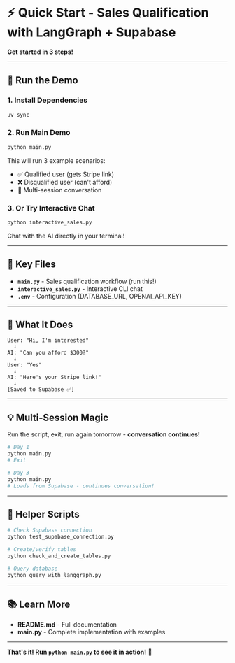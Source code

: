 # ⚡ Quick Start - Sales Qualification with LangGraph + Supabase

**Get started in 3 steps!**

---

## 🚀 Run the Demo

### 1. Install Dependencies
```bash
uv sync
```

### 2. Run Main Demo
```bash
python main.py
```

This will run 3 example scenarios:
- ✅ Qualified user (gets Stripe link)
- ❌ Disqualified user (can't afford)
- 🔄 Multi-session conversation

### 3. Or Try Interactive Chat
```bash
python interactive_sales.py
```

Chat with the AI directly in your terminal!

---

## 📁 Key Files

- **`main.py`** - Sales qualification workflow (run this!)
- **`interactive_sales.py`** - Interactive CLI chat
- **`.env`** - Configuration (DATABASE_URL, OPENAI_API_KEY)

---

## 🎯 What It Does

```
User: "Hi, I'm interested"
  ↓
AI: "Can you afford $300?"
  ↓
User: "Yes"
  ↓
AI: "Here's your Stripe link!"
  ↓
[Saved to Supabase ✅]
```

---

## 💡 Multi-Session Magic

Run the script, exit, run again tomorrow - **conversation continues!**

```bash
# Day 1
python main.py
# Exit

# Day 3
python main.py
# Loads from Supabase - continues conversation!
```

---

## 🔧 Helper Scripts

```bash
# Check Supabase connection
python test_supabase_connection.py

# Create/verify tables
python check_and_create_tables.py

# Query database
python query_with_langgraph.py
```

---

## 📚 Learn More

- **README.md** - Full documentation
- **main.py** - Complete implementation with examples

---

**That's it! Run `python main.py` to see it in action!** 🎉
